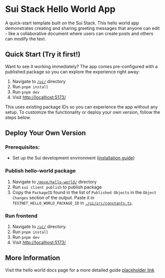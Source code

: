 # Sui Stack Hello World App

A quick-start template built on the Sui Stack. This hello world app demonstrates creating and sharing greeting messages that anyone can edit - like a collaborative document where users can create posts and others can modify the text.


## Quick Start (Try it first!)

Want to see it working immediately? The app comes pre-configured with a published package so you can explore the experience right away:

1. Navigate to [`/ui/`](./ui/) directory
2. Run `pnpm install`
3. Run `pnpm dev` 
4. Visit [http://localhost:5173/](http://localhost:5173/)

This uses existing package IDs so you can experience the app without any setup. To customize the functionality or deploy your own version, follow the steps below.

## Deploy Your Own Version
### Prerequisites: 
- Set up the Sui development environment ([installation guide](https://docs.sui.io/guides/developer/getting-started/sui-install))

### Publish hello-world package
1. Navigate to [`/move/hello-world/`](./move/hello-world/) directory
2. Run `sui client publish` to publish package
3. Copy the `PackageID` found in the list of `Published Objects` in the `Object Changes` section of the output. Paste it in `TESTNET_HELLO_WORLD_PACKAGE_ID` in [`./ui/src/constants.ts`](./ui/src/constants.ts).

### Run frontend
1. Navigate to [`/ui/`](./ui/) directory. 
2. Run `pnpm install`
3. Run `pnpm dev`
4. Visit [http://localhost:5173/](http://localhost:5173/)

## More Information
Visit the hello world docs page for a more detailed guide [placeholder link](placeholder)